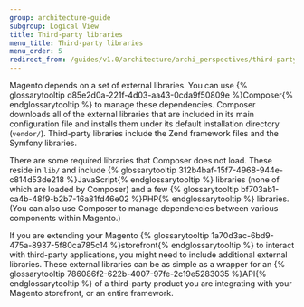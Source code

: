 ```yaml
---
group: architecture-guide
subgroup: Logical View
title: Third-party libraries
menu_title: Third-party libraries
menu_order: 5
redirect_from: /guides/v1.0/architecture/archi_perspectives/third-party-libs.html
---
```


Magento depends on a set of external libraries. You can use {% glossarytooltip d85e2d0a-221f-4d03-aa43-0cda9f50809e %}Composer{% endglossarytooltip %} to manage these dependencies. Composer downloads all of the external libraries that are included in its main configuration file and installs them under its default installation directory (`vendor/`). Third-party libraries include the Zend framework files and the Symfony libraries.

There are some required libraries that Composer does not load. These reside in `lib/` and include {% glossarytooltip 312b4baf-15f7-4968-944e-c814d53de218 %}JavaScript{% endglossarytooltip %} libraries (none of which are loaded by Composer) and a few {% glossarytooltip bf703ab1-ca4b-48f9-b2b7-16a81fd46e02 %}PHP{% endglossarytooltip %} libraries. (You can also use Composer to manage dependencies between various components within Magento.)

If you are extending your Magento {% glossarytooltip 1a70d3ac-6bd9-475a-8937-5f80ca785c14 %}storefront{% endglossarytooltip %} to interact with third-party applications, you might need to include additional external libraries. These external libraries can be as simple as a wrapper for an {% glossarytooltip 786086f2-622b-4007-97fe-2c19e5283035 %}API{% endglossarytooltip %} of a third-party product you are integrating with your Magento storefront, or an entire framework.

